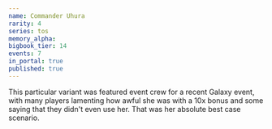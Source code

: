 ```yaml
---
name: Commander Uhura
rarity: 4
series: tos
memory_alpha:
bigbook_tier: 14
events: 7
in_portal: true
published: true
---
```


This particular variant was featured event crew for a recent Galaxy event, with many players lamenting how awful she was with a 10x bonus and some saying that they didn't even use her. That was her absolute best case scenario.
